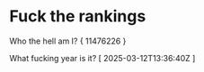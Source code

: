 # Fuck the rankings

Who the hell am I?
{ 11476226 }

What fucking year is it?
[ 2025-03-12T13:36:40Z ]
